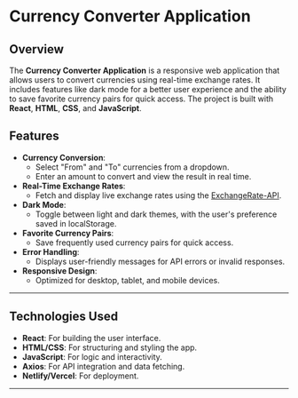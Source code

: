 # Currency Converter Application

## Overview

The **Currency Converter Application** is a responsive web application that allows users to convert currencies using real-time exchange rates. It includes features like dark mode for a better user experience and the ability to save favorite currency pairs for quick access. The project is built with **React**, **HTML**, **CSS**, and **JavaScript**.

## Features

- **Currency Conversion**: 
  - Select "From" and "To" currencies from a dropdown.
  - Enter an amount to convert and view the result in real time.
- **Real-Time Exchange Rates**: 
  - Fetch and display live exchange rates using the [ExchangeRate-API](https://www.exchangerate-api.com/).
- **Dark Mode**: 
  - Toggle between light and dark themes, with the user's preference saved in localStorage.
- **Favorite Currency Pairs**: 
  - Save frequently used currency pairs for quick access.
- **Error Handling**: 
  - Displays user-friendly messages for API errors or invalid responses.
- **Responsive Design**: 
  - Optimized for desktop, tablet, and mobile devices.

---

## Technologies Used

- **React**: For building the user interface.
- **HTML/CSS**: For structuring and styling the app.
- **JavaScript**: For logic and interactivity.
- **Axios**: For API integration and data fetching.
- **Netlify/Vercel**: For deployment.

---
